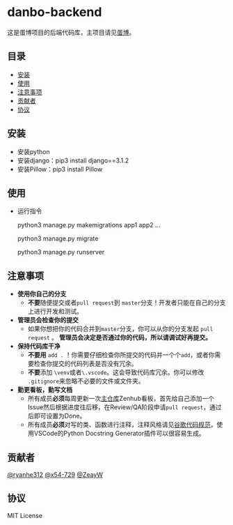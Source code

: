 # danbo-backend

这是蛋博项目的后端代码库，主项目请见[蛋博](https://github.com/chty627/Software-Engineering-Project---Danbo)。

## 目录

-   [安装](#安装)
-   [使用](#使用)
-   [注意事项](#注意事项)
-   [贡献者](#贡献者)
-   [协议](#协议)

## 安装

* 安装python
* 安装django：pip3 install django==3.1.2
* 安装Pillow：pip3 install Pillow

## 使用

* 运行指令

  python3 manage.py makemigrations app1 app2 ...

  python3 manage.py migrate

  python3 manage.py runserver

## 注意事项

-   **使用你自己的分支**
    -    **不要**随便提交或者`pull request`到 `master`分支！开发者只能在自己的分支上进行开发和测试。
-   **管理员会检查你的提交** 
    -   如果你想把你的代码合并到`master`分支，你可以从你的分支发起 `pull request` 。 **管理员会决定是否通过你的代码，所以请调试好再提交。**
-   **保持代码库干净** 
    -   **不要用**  `add .` ！你需要仔细检查你所提交的代码并一个个`add`，或者你需要检查你提交的代码列表是否没有冗余。
    -   **不要**添加 `\venv`或者`\.vscode`。这会导致代码库冗余。你可以修改 `.gitignore`来忽略不必要的文件或文件夹。
-   **勤更看板，勤写文档**
    -   所有成员**必须**每周更新一次[主仓库](https://github.com/chty627/Software-Engineering-Project---Danbo)Zenhub看板，首先给自己添加一个Issue然后根据进度往后移，在Review/QA阶段申请`pull request`，通过后即可设置为Done。
    -   所有成员**必须**对写的类、函数进行注释，注释风格请见[谷歌代码规范](https://zh-google-styleguide.readthedocs.io/en/latest/google-python-styleguide/python_style_rules/#comments)，使用VSCode的Python Docstring Generator插件可以很容易生成。

## 贡献者

[@ryanhe312](https://github.com/ryanhe312) [@x54-729](https://github.com/x54-729) [@ZeayW](https://github.com/ZeayW)

## 协议

MIT License
